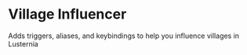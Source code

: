 # Village Influencer

Adds triggers, aliases, and keybindings to help you influence villages in Lusternia